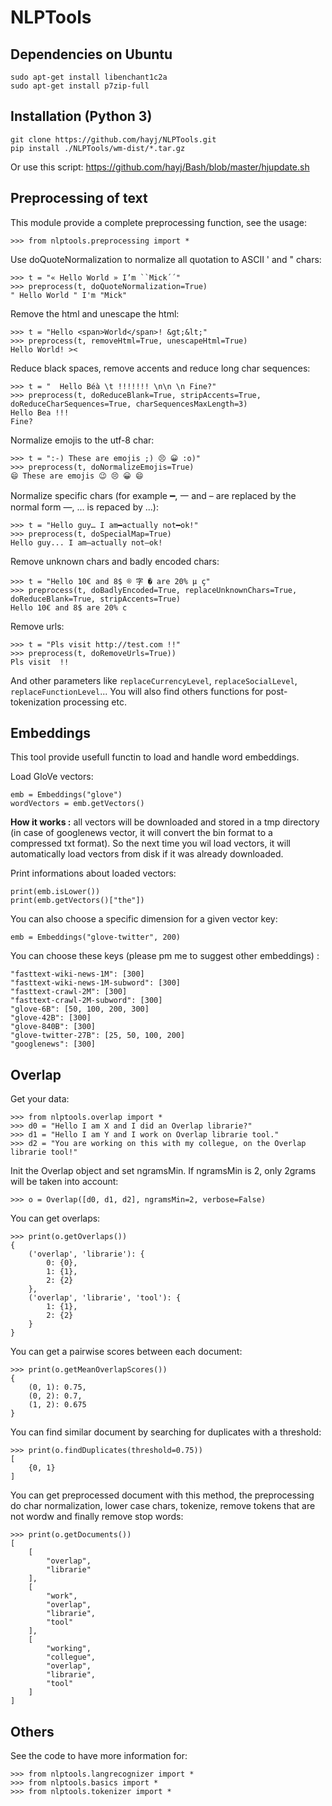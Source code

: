 
# NLPTools

## Dependencies on Ubuntu

	sudo apt-get install libenchant1c2a
	sudo apt-get install p7zip-full

## Installation (Python 3)

	git clone https://github.com/hayj/NLPTools.git
	pip install ./NLPTools/wm-dist/*.tar.gz

Or use this script: <https://github.com/hayj/Bash/blob/master/hjupdate.sh>

## Preprocessing of text

This module provide a complete preprocessing function, see the usage:

	>>> from nlptools.preprocessing import *

Use doQuoteNormalization to normalize all quotation to ASCII ' and " chars:

	>>> t = "« Hello World » I’m ``Mick´´"
	>>> preprocess(t, doQuoteNormalization=True)
	" Hello World " I'm "Mick"

Remove the html and unescape the html:

	>>> t = "Hello <span>World</span>! &gt;&lt;"
	>>> preprocess(t, removeHtml=True, unescapeHtml=True)
	Hello World! ><

Reduce black spaces, remove accents and reduce long char sequences:

	>>> t = "  Hello Béà \t !!!!!!! \n\n \n Fine?"
	>>> preprocess(t, doReduceBlank=True, stripAccents=True, doReduceCharSequences=True, charSequencesMaxLength=3)
	Hello Bea !!!
	Fine?

Normalize emojis to the utf-8 char:

	>>> t = ":-) These are emojis ;) 😣 😀 :o)"
	>>> preprocess(t, doNormalizeEmojis=True)
	😄 These are emojis 😉 😣 😀 😄

Normalize specific chars (for example ━, 一 and – are replaced by the normal form —, … is repaced by ...):

	>>> t = "Hello guy… I am━actually not━ok!"
	>>> preprocess(t, doSpecialMap=True)
	Hello guy... I am—actually not—ok!

Remove unknown chars and badly encoded chars:

	>>> t = "Hello 10€ and 8$ ® 字 � are 20% µ ç"
	>>> preprocess(t, doBadlyEncoded=True, replaceUnknownChars=True, doReduceBlank=True, stripAccents=True)
	Hello 10€ and 8$ are 20% c

Remove urls:

	>>> t = "Pls visit http://test.com !!"
	>>> preprocess(t, doRemoveUrls=True))
	Pls visit  !!

And other parameters like `replaceCurrencyLevel`, `replaceSocialLevel`, `replaceFunctionLevel`... You will also find others functions for post-tokenization processing etc.

## Embeddings

This tool provide usefull functin to load and handle word embeddings.

Load GloVe vectors:

	emb = Embeddings("glove")
	wordVectors = emb.getVectors()

**How it works :** all vectors will be downloaded and stored in a tmp directory (in case of googlenews vector, it will convert the bin format to a compressed txt format). So the next time you wil load vectors, it will automatically load vectors from disk if it was already downloaded.

Print informations about loaded vectors:

	print(emb.isLower())
	print(emb.getVectors()["the"])

You can also choose a specific dimension for a given vector key:

	emb = Embeddings("glove-twitter", 200)

You can choose these keys (please pm me to suggest other embeddings) :

	"fasttext-wiki-news-1M": [300]
	"fasttext-wiki-news-1M-subword": [300]
	"fasttext-crawl-2M": [300]
	"fasttext-crawl-2M-subword": [300]
	"glove-6B": [50, 100, 200, 300]
	"glove-42B": [300]
	"glove-840B": [300]
	"glove-twitter-27B": [25, 50, 100, 200]
	"googlenews": [300]

## Overlap

Get your data:

	>>> from nlptools.overlap import *
    >>> d0 = "Hello I am X and I did an Overlap librarie?"
    >>> d1 = "Hello I am Y and I work on Overlap librarie tool."
    >>> d2 = "You are working on this with my collegue, on the Overlap librarie tool!"

Init the Overlap object and set ngramsMin. If ngramsMin is 2, only 2grams will be taken into account:

    >>> o = Overlap([d0, d1, d2], ngramsMin=2, verbose=False)

You can get overlaps:

    >>> print(o.getOverlaps())
    {
		('overlap', 'librarie'): {
			0: {0},
			1: {1},
			2: {2}
		},
		('overlap', 'librarie', 'tool'): {
			1: {1},
			2: {2}
		}
	}

You can get a pairwise scores between each document:

    >>> print(o.getMeanOverlapScores())
    {
		(0, 1): 0.75,
		(0, 2): 0.7,
		(1, 2): 0.675
	}

You can find similar document by searching for duplicates with a threshold:

    >>> print(o.findDuplicates(threshold=0.75))
    [
		{0, 1}
	]

You can get preprocessed document with this method, the preprocessing do char normalization, lower case chars, tokenize, remove tokens that are not wordw and finally remove stop words:

    >>> print(o.getDocuments())
    [
		[
			"overlap",
			"librarie"
		],
		[
			"work",
			"overlap",
			"librarie",
			"tool"
		],
		[
			"working",
			"collegue",
			"overlap",
			"librarie",
			"tool"
		]
	]


## Others

See the code to have more information for:

	>>> from nlptools.langrecognizer import *
	>>> from nlptools.basics import *
	>>> from nlptools.tokenizer import *